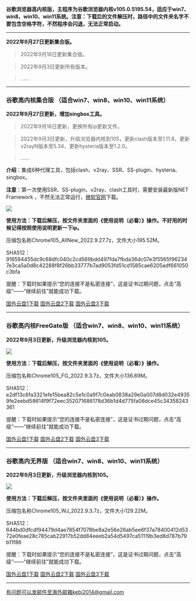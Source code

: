 **谷歌浏览器高内核版，主程序为谷歌浏览器内核v105.0.5195.54，适应于win7、win8、win10、win11系统。注意：下载后的文件解压时，路径中的文件夹名字不要包含空格字符，不然程序会闪退，无法正常启动。**

***

**2022年9月27日更新集合版。**

> 2022年9月18日更新集合版。

> 2022年9月3日更新所有版本。

> ......

***

### 谷歌高内核集合版  （适合win7、win8、win10、win11系统）

**2022年9月27日更新，增加singbox工具。**

> 2022年9月18日更新，更换所有ip更新文件。

> 2022年9月3日更新，升级浏览器内核到105，更新clash版本至1.11.8，更新v2rayN版本至5.34，更新hysteria版本至1.2.0。

> ......

**介绍**：集成6种代理工具，包括clash、v2ray、SSR、SS-plugin、hysteria、singbox。

**注意**：第一次使用SSR、SS-plugin、v2ray、clash工具时，需要安装最新版NET Framework ，不然无法正常运行，[微软官网](https://dotnet.microsoft.com/zh-cn/download/dotnet-framework/net48)下载。

![](https://fastly.jsdelivr.net/gh/Alvin9999/pac2/softimag/chrome105.png)

**使用方法：下载后解压，按文件夹里面的《使用说明（必看）》操作。不好用的时候记得按照使用说明更新一下ip。**

压缩包名称Chrome105_AllNew_2022.9.27.7z，文件大小195.52M。

SHA512：916594455dc9c68dfc040c2cd569bdd497fda7fbda36dc07e3f5565f962347e3ca5a0d8c42288f8f26bb33777b7ad9053fd51cd1585cae6205adf661050c3bfa

提醒：下载时如果提示“您的连接不是私密连接”，这是证书过期问题，点击“高级”——“继续前往”就能成功下载。

[国外云盘1下载](https://tr601.free4444.xyz/Chrome105_AllNew_2022.9.27.7z) 
[国外云盘2下载](https://tr201.free4444.xyz/Chrome105_AllNew_2022.9.27.7z) 
[国外云盘3下载](https://free.zhujicn2.net/Chrome105_AllNew_2022.9.27.7z) 

***

### 谷歌高内核FreeGate版  （适合win7、win8、win10、win11系统）

**2022年9月3日更新，升级浏览器内核到105。**

![](https://fastly.jsdelivr.net/gh/Alvin9999/pac2/softimag/chrome9611282.PNG)

**使用方法：下载后解压，按文件夹里面的《使用说明（必看）》操作。**

压缩包名称Chrome105_FG_2022.9.3.7z，文件大小136.69M。

SHA512：e2df13c6fa3321efe15bea82c5e1c0a9f7c0eab0838a29e0a007d8d032e49359fe2eebd58614f9f72eec352071686178d36b1d4d775fa06dce45c34358243361

提醒：下载时如果提示“您的连接不是私密连接”，这是证书过期问题，点击“高级”——“继续前往”就能成功下载。

[国外云盘1下载](https://tr601.free4444.xyz/Chrome105_FG_2022.9.3.7z) 
[国外云盘2下载](https://tr201.free4444.xyz/Chrome105_FG_2022.9.3.7z) 
[国外云盘3下载](https://free.zhujicn2.net/Chrome105_FG_2022.9.3.7z) 

***

### 谷歌高内无界版  （适合win7、win8、win10、win11系统）

**2022年9月3日更新，升级浏览器内核到105。**

![](https://fastly.jsdelivr.net/gh/Alvin9999/pac2/softimag/chrome9611283.PNG)

**使用方法：下载后解压，按文件夹里面的《使用说明（必看）》操作。**

压缩包名称Chrome105_WJ_2022.9.3.7z，文件大小129.22M。

SHA512：644bd0dfcdf94479d4ae7854f7078be8a2e56e26ab5ee6f37a78400412d5372e0feae28c785cab22917b52dd84eeeb2a54d5497ca51119b3ed8d787b79b11f86

提醒：下载时如果提示“您的连接不是私密连接”，这是证书过期问题，点击“高级”——“继续前往”就能成功下载。

[国外云盘1下载](https://tr601.free4444.xyz/Chrome105_WJ_2022.9.3.7z) 
[国外云盘2下载](https://tr201.free4444.xyz/Chrome105_WJ_2022.9.3.7z) 
[国外云盘3下载](https://free.zhujicn2.net/Chrome105_WJ_2022.9.3.7z) 


***

有问题可以发邮件至海外邮箱kebi2014@gmail.com